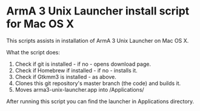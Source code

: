 # ArmA 3 Unix Launcher install script for Mac OS X

This scripts assists in installation of ArmA 3 Unix Launcher on Mac OS X.

What the script does:
1. Check if git is installed - if no - opens download page.
2. Check if Homebrew if installed - if no - installs it.
3. Check if Gtkmm3 is installed - as above.
4. Clones this git repository's master branch (the code) and builds it.
5. Moves arma3-unix-launcher.app into /Applications/

After running this script you can find the launcher in Applications directory.